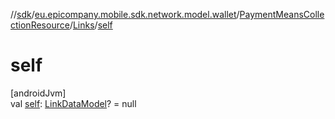 //[sdk](../../../../index.md)/[eu.epicompany.mobile.sdk.network.model.wallet](../../index.md)/[PaymentMeansCollectionResource](../index.md)/[Links](index.md)/[self](self.md)

# self

[androidJvm]\
val [self](self.md): [LinkDataModel](../../../eu.epicompany.mobile.android.data.network.model.hypermedia/-link-data-model/index.md)? = null
